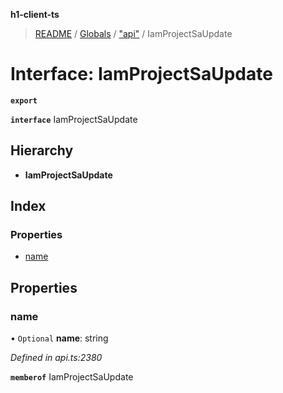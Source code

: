 **h1-client-ts**

> [README](../README.md) / [Globals](../globals.md) / ["api"](../modules/_api_.md) / IamProjectSaUpdate

# Interface: IamProjectSaUpdate

**`export`** 

**`interface`** IamProjectSaUpdate

## Hierarchy

* **IamProjectSaUpdate**

## Index

### Properties

* [name](_api_.iamprojectsaupdate.md#name)

## Properties

### name

• `Optional` **name**: string

*Defined in api.ts:2380*

**`memberof`** IamProjectSaUpdate
